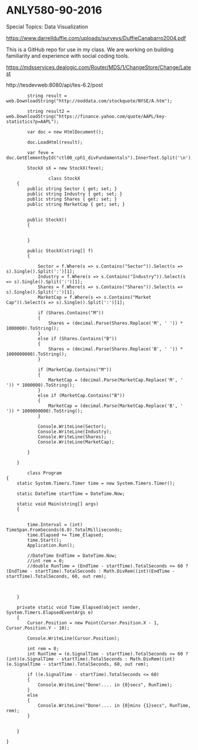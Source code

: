 # ANLY580-90-2016
Special Topics: Data Visualization

https://www.darrellduffie.com/uploads/surveys/DuffieCanabarro2004.pdf

This is a GitHub repo for use in my class.  We are working on building familiarity and experience with social coding tools. 

https://mdsservices.dealogic.com/Router/MDS/1/ChangeStore/Change/Latest 

http://tesdevweb:8080/api/tes-6.2/post


            string result = web.DownloadString("http://eoddata.com/stockquote/NYSE/A.htm");

            string result2 = web.DownloadString("https://finance.yahoo.com/quote/AAPL/key-statistics?p=AAPL");

            var doc = new HtmlDocument();

            doc.LoadHtml(result);

            var feve = doc.GetElementbyId("ctl00_cph1_divFundamentals").InnerText.Split('\n');

            StockX sX = new StockX(feve);
            
                    class StockX
        {
            public string Sector { get; set; }
            public string Industry { get; set; }
            public string Shares { get; set; }
            public string MarketCap { get; set; }


            public StockX()
            {


            }

            public StockX(string[] f)
            {

                Sector = f.Where(s => s.Contains("Sector")).Select(s => s).Single().Split(':')[1];
                Industry = f.Where(s => s.Contains("Industry")).Select(s => s).Single().Split(':')[1];
                Shares = f.Where(s => s.Contains("Shares")).Select(s => s).Single().Split(':')[1];
                MarketCap = f.Where(s => s.Contains("Market Cap")).Select(s => s).Single().Split(':')[1];

                if (Shares.Contains("M"))
                {
                    Shares = (decimal.Parse(Shares.Replace('M', ' ')) * 1000000).ToString();
                }
                else if (Shares.Contains("B"))
                {
                    Shares = (decimal.Parse(Shares.Replace('B', ' ')) * 1000000000).ToString();
                }

                if (MarketCap.Contains("M"))
                {
                    MarketCap = (decimal.Parse(MarketCap.Replace('M', ' ')) * 1000000).ToString();
                }
                else if (MarketCap.Contains("B"))
                {
                    MarketCap = (decimal.Parse(MarketCap.Replace('B', ' ')) * 1000000000).ToString();
                }

                Console.WriteLine(Sector);
                Console.WriteLine(Industry);
                Console.WriteLine(Shares);
                Console.WriteLine(MarketCap);

            }

        }
        
            class Program
    {
        static System.Timers.Timer time = new System.Timers.Timer();

        static DateTime startTime = DateTime.Now;

        static void Main(string[] args)
        {


            time.Interval = (int) TimeSpan.FromSeconds(6.0).TotalMilliseconds;
            time.Elapsed += Time_Elapsed;
            time.Start();
            Application.Run();

            //DateTime EndTime = DateTime.Now;
            //int rem = 0;
            //double RunTime = (EndTime - startTime).TotalSeconds <= 60 ? (EndTime - startTime).TotalSeconds : Math.DivRem((int)(EndTime - startTime).TotalSeconds, 60, out rem);



        }

        private static void Time_Elapsed(object sender, System.Timers.ElapsedEventArgs e)
        {
            Cursor.Position = new Point(Cursor.Position.X - 1, Cursor.Position.Y - 10);

            Console.WriteLine(Cursor.Position);

            int rem = 0;
            int RunTime = (e.SignalTime - startTime).TotalSeconds <= 60 ? (int)(e.SignalTime - startTime).TotalSeconds : Math.DivRem((int)(e.SignalTime - startTime).TotalSeconds, 60, out rem);

            if ((e.SignalTime - startTime).TotalSeconds <= 60)
            {
                Console.WriteLine("Done!.... in {0}secs", RunTime);
            }
            else
            {
                Console.WriteLine("Done!.... in {0}mins {1}secs", RunTime, rem);
            }


        }

    }
